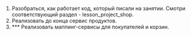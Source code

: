 1. Разобраться, как работает код, который писали на занятии.
   Смотри соответствующий раздел - lesson_project_shop.
2. Реализовать до конца сервис продуктов.
3. *** Реализовать маппинг-сервисы для покупателей и корзин.